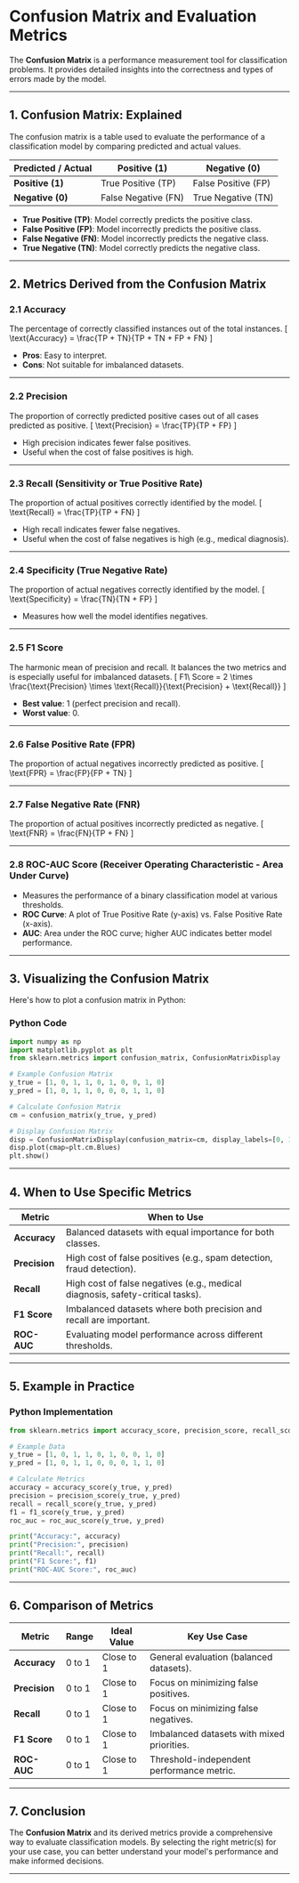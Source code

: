 # **Confusion Matrix and Evaluation Metrics**

The **Confusion Matrix** is a performance measurement tool for classification problems. It provides detailed insights into the correctness and types of errors made by the model.

---

## **1. Confusion Matrix: Explained**

The confusion matrix is a table used to evaluate the performance of a classification model by comparing predicted and actual values.

| **Predicted / Actual** | **Positive (1)** | **Negative (0)** |
|-------------------------|------------------|------------------|
| **Positive (1)**        | True Positive (TP)  | False Positive (FP) |
| **Negative (0)**        | False Negative (FN) | True Negative (TN)  |

- **True Positive (TP)**: Model correctly predicts the positive class.
- **False Positive (FP)**: Model incorrectly predicts the positive class.
- **False Negative (FN)**: Model incorrectly predicts the negative class.
- **True Negative (TN)**: Model correctly predicts the negative class.

---

## **2. Metrics Derived from the Confusion Matrix**

### **2.1 Accuracy**
The percentage of correctly classified instances out of the total instances.
\[
\text{Accuracy} = \frac{TP + TN}{TP + TN + FP + FN}
\]
- **Pros**: Easy to interpret.
- **Cons**: Not suitable for imbalanced datasets.

---

### **2.2 Precision**
The proportion of correctly predicted positive cases out of all cases predicted as positive.
\[
\text{Precision} = \frac{TP}{TP + FP}
\]
- High precision indicates fewer false positives.
- Useful when the cost of false positives is high.

---

### **2.3 Recall (Sensitivity or True Positive Rate)**
The proportion of actual positives correctly identified by the model.
\[
\text{Recall} = \frac{TP}{TP + FN}
\]
- High recall indicates fewer false negatives.
- Useful when the cost of false negatives is high (e.g., medical diagnosis).

---

### **2.4 Specificity (True Negative Rate)**
The proportion of actual negatives correctly identified by the model.
\[
\text{Specificity} = \frac{TN}{TN + FP}
\]
- Measures how well the model identifies negatives.

---

### **2.5 F1 Score**
The harmonic mean of precision and recall. It balances the two metrics and is especially useful for imbalanced datasets.
\[
F1\ Score = 2 \times \frac{\text{Precision} \times \text{Recall}}{\text{Precision} + \text{Recall}}
\]
- **Best value**: 1 (perfect precision and recall).
- **Worst value**: 0.

---

### **2.6 False Positive Rate (FPR)**
The proportion of actual negatives incorrectly predicted as positive.
\[
\text{FPR} = \frac{FP}{FP + TN}
\]

---

### **2.7 False Negative Rate (FNR)**
The proportion of actual positives incorrectly predicted as negative.
\[
\text{FNR} = \frac{FN}{TP + FN}
\]

---

### **2.8 ROC-AUC Score (Receiver Operating Characteristic - Area Under Curve)**
- Measures the performance of a binary classification model at various thresholds.
- **ROC Curve**: A plot of True Positive Rate (y-axis) vs. False Positive Rate (x-axis).
- **AUC**: Area under the ROC curve; higher AUC indicates better model performance.

---

## **3. Visualizing the Confusion Matrix**
Here's how to plot a confusion matrix in Python:

### **Python Code**
```python
import numpy as np
import matplotlib.pyplot as plt
from sklearn.metrics import confusion_matrix, ConfusionMatrixDisplay

# Example Confusion Matrix
y_true = [1, 0, 1, 1, 0, 1, 0, 0, 1, 0]
y_pred = [1, 0, 1, 1, 0, 0, 0, 1, 1, 0]

# Calculate Confusion Matrix
cm = confusion_matrix(y_true, y_pred)

# Display Confusion Matrix
disp = ConfusionMatrixDisplay(confusion_matrix=cm, display_labels=[0, 1])
disp.plot(cmap=plt.cm.Blues)
plt.show()
```

---

## **4. When to Use Specific Metrics**

| **Metric**         | **When to Use**                                                                 |
|---------------------|---------------------------------------------------------------------------------|
| **Accuracy**        | Balanced datasets with equal importance for both classes.                     |
| **Precision**       | High cost of false positives (e.g., spam detection, fraud detection).          |
| **Recall**          | High cost of false negatives (e.g., medical diagnosis, safety-critical tasks). |
| **F1 Score**        | Imbalanced datasets where both precision and recall are important.             |
| **ROC-AUC**         | Evaluating model performance across different thresholds.                     |

---

## **5. Example in Practice**

### Python Implementation
```python
from sklearn.metrics import accuracy_score, precision_score, recall_score, f1_score, roc_auc_score

# Example Data
y_true = [1, 0, 1, 1, 0, 1, 0, 0, 1, 0]
y_pred = [1, 0, 1, 1, 0, 0, 0, 1, 1, 0]

# Calculate Metrics
accuracy = accuracy_score(y_true, y_pred)
precision = precision_score(y_true, y_pred)
recall = recall_score(y_true, y_pred)
f1 = f1_score(y_true, y_pred)
roc_auc = roc_auc_score(y_true, y_pred)

print("Accuracy:", accuracy)
print("Precision:", precision)
print("Recall:", recall)
print("F1 Score:", f1)
print("ROC-AUC Score:", roc_auc)
```

---

## **6. Comparison of Metrics**

| **Metric**      | **Range** | **Ideal Value** | **Key Use Case**                            |
|------------------|-----------|-----------------|---------------------------------------------|
| **Accuracy**     | 0 to 1    | Close to 1      | General evaluation (balanced datasets).     |
| **Precision**    | 0 to 1    | Close to 1      | Focus on minimizing false positives.        |
| **Recall**       | 0 to 1    | Close to 1      | Focus on minimizing false negatives.        |
| **F1 Score**     | 0 to 1    | Close to 1      | Imbalanced datasets with mixed priorities.  |
| **ROC-AUC**      | 0 to 1    | Close to 1      | Threshold-independent performance metric.   |

---

## **7. Conclusion**

The **Confusion Matrix** and its derived metrics provide a comprehensive way to evaluate classification models. By selecting the right metric(s) for your use case, you can better understand your model's performance and make informed decisions.

--- 
